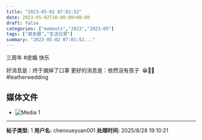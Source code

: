 ```yaml
---
title: "2023-05-02 07:01:52"
date: 2023-05-02T10:00:00+08:00
draft: false
categories: ["moments","2023","2023-05"]
tags: ["朋友圈","生活记录"]
summary: "2023-05-02 07:01:52..."
---
```


三周年 #皮婚 快乐

​好消息是：终于摘掉了口罩
​更好的消息是：依然没有孩子
​
​😁🥳🥰
​
​#leatherwedding

## 媒体文件

- ![Media 1](/Moments/photos/2023-05-02/202305020701520.jpg)

---

**帖子类型:** 1
**用户名:** chenxueyuan001
**处理时间:** 2025/8/28 19:10:21